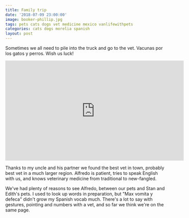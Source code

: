 ```yaml
---
title: Family trip
date: '2018-07-09 23:00:00'
image: booker-phillip.jpg
tags: pets cats dogs vet medicine mexico vanlifewithpets
categories: cats dogs morelia spanish
layout: post
---
```


Sometimes we all need to pile into the truck and go to the vet. Vacunas por los gatos y perros.  Wish us luck!
<iframe width="560" height="315" src="https://www.youtube-nocookie.com/embed/QIgVDwBQ19A" frameborder="0" allow="autoplay; encrypted-media" allowfullscreen></iframe>

Thanks to my uncle and his partner we found the best vet in town, probably best vet in a much larger region. Alfredo is patient, tries to speak English with us, and knows veterinary medicine from traditional to new-fangled.

We've had plenty of reasons to see Alfredo, between our pets and Stan and Edith's pets. I used to look up words in preparation, but "Max vomita y defeca" didn't grow my Spanish vocab much. There's a lot to say with gestures, pointing and numbers with a vet, and so far we think we're on the same page.
